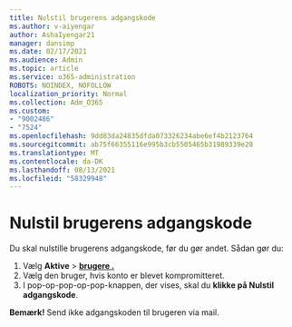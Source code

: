 ```yaml
---
title: Nulstil brugerens adgangskode
ms.author: v-aiyengar
author: AshaIyengar21
manager: dansimp
ms.date: 02/17/2021
ms.audience: Admin
ms.topic: article
ms.service: o365-administration
ROBOTS: NOINDEX, NOFOLLOW
localization_priority: Normal
ms.collection: Adm_O365
ms.custom:
- "9002486"
- "7524"
ms.openlocfilehash: 9dd83da24835dfda073326234abe6ef4b2123764
ms.sourcegitcommit: ab75f66355116e995b3cb5505465b31989339e28
ms.translationtype: MT
ms.contentlocale: da-DK
ms.lasthandoff: 08/13/2021
ms.locfileid: "58329948"
---
```

# <a name="reset-the-users-password"></a>Nulstil brugerens adgangskode

Du skal nulstille brugerens adgangskode, før du gør andet. Sådan gør du:

1. Vælg **Aktive**  >  **[brugere .](https://go.microsoft.com/fwlink/p/?linkid=834822)**
1. Vælg den bruger, hvis konto er blevet kompromitteret.
1. I pop-op-pop-op-pop-knappen, der vises, skal du **klikke på Nulstil adgangskode**.

**Bemærk!** Send ikke adgangskoden til brugeren via mail.
